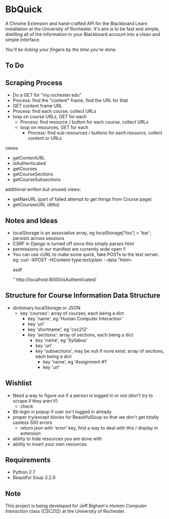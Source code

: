 BbQuick
=======

A Chrome Extension and hand-crafted API for the Blackboard Learn installation
at the University of Rochester. It's aim is to be fast and simple, distilling
all of the information in your Blackboard account into a clean and simple
interface.

*You'll be licking your fingers by the time you're done.*


To Do
-----


Scraping Process
----------------

- Do a GET for "my.rochester.edu"
- Process: find the "content" frame, find the URL for that
- GET content frame URL
- Process: find each course, collect URLs
- loop on course URLs, GET for each
    - Process: find resource / button for each course, collect URLs
    - loop on resources, GET for each
        - Process: find sub-resources / buttons for each resource, collect content or URLs

views:

- getContentURL
- isAuthenticated
- getCourses
- getCourseSections
- getCourseSubsections

additional written but unused views:

- getNavURL (part of failed attempt to get things from Course page)
- getCoursesURL (ditto)


Notes and Ideas
---------------

- localStorage is an associative array, eg localStorage['foo'] = 'bar'; persists across sessions
- CSRF in Django is turned off since this simply parses html
- permissions in our manifest are currently wide open !!
- You can use cURL to make some quick, fake POSTs to the test server. eg:
    curl -XPOST -HContent-type:text/plain --data "html=<html><body><p>asdf</p></body></html>" http://localhost:8000/isAuthenticated/


Structure for Course Information Data Structure
-----------------------------------------------

- dictionary localStorage or JSON
    - key 'courses': array of courses, each being a dict
        - key 'name', eg 'Human Computer Interaction'
        - key 'url'
        - key 'shortname', eg 'csc212'
        - key 'sections': array of sections, each being a dict
            - key 'name', eg 'Syllabus'
            - key 'url'
            - key 'subsections', may be null if none exist: array of sections, each being a dict
                - key 'name', eg 'Assignment #1'
                - key 'url'


Wishlist
--------

- Need a way to figure out if a person is logged in or not (don't try to scrape if they aren't!)
    - check 
- Bb login in popup if user isn't logged in already
- proper try/except blocks for BeautifulSoup so that we don't get totally useless 500 errors
    - return json with 'error' key, find a way to deal with this / display in extension
- ability to hide resources you are done with
- ability to insert your own resources


Requirements
------------

- Python 2.7
- Beautiful Soup 3.2.0


Note
----

This project is being developed for Jeff Bigham's *Human Computer Interaction*
class (CSC212) at the University of Rochester.

